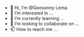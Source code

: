 - 👋 Hi, I’m @Geovanny Lema
- 👀 I’m interested in ...
- 🌱 I’m currently learning ...
- 💞️ I’m looking to collaborate on ...
- 📫 How to reach me ...

<!---
gelema/gelema is a ✨ special ✨ repository because its `README.md` (this file) appears on your GitHub profile.
You can click the Preview link to take a look at your changes.
--->
